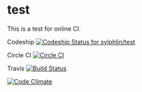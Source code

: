 # test
This is a test for online CI.


Codeship
[![Codeship Status for sylphlin/test](https://codeship.com/projects/4e7f12b0-db8e-0132-e7e4-0eed4ec53b27/status?branch=develop)](https://codeship.com/projects/79655)

Circle CI
[![Circle CI](https://circleci.com/gh/sylphlin/test/tree/develop.svg?style=svg)](https://circleci.com/gh/sylphlin/test/tree/master)

Travis
[![Build Status](https://travis-ci.org/sylphlin/test.svg?branch=develop)](https://travis-ci.org/sylphlin/test)

[![Code Climate](https://codeclimate.com/github/sylphlin/test/badges/gpa.svg)](https://codeclimate.com/github/sylphlin/test)
